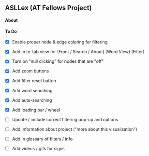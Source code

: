 ## ASLLex (AT Fellows Project)

#### About

#### To Do
- [x] Enable proper node & edge coloring for filtering
- [x] Add in tri-tab view for (Front / Search / About) (Word View) (Filter)
- [x] Turn on "null clicking" for nodes that are "off"
- [x] Add zoom buttons
- [x] Add filter reset button
- [x] Add word searching
- [x] Add auto-searching
- [x] Add loading bar / wheel
- [ ] Update / include correct filtering pop-up and options
- [ ] Add information about project ("more about this visualisation")
- [ ] Add in glossary of filters / info
- [ ] Add videos / gifs for signs

